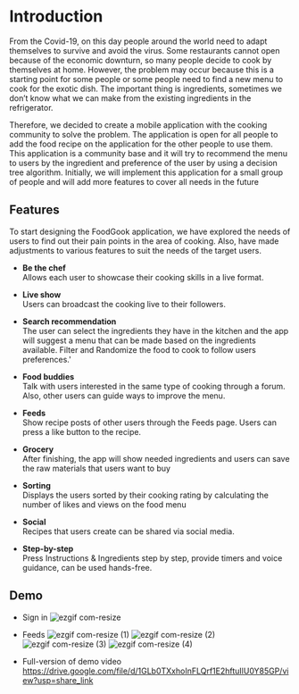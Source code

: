 # Introduction

From the Covid-19, on this day people around the world need to adapt themselves to survive and avoid
the virus. Some restaurants cannot open because of the economic downturn, so many people decide to
cook by themselves at home. However, the problem may occur because this is a starting point for some
people or some people need to find a new menu to cook for the exotic dish. The important thing is
ingredients, sometimes we don’t know what we can make from the existing ingredients in the refrigerator.

Therefore, we decided to create a mobile application with the cooking community to solve the problem.
The application is open for all people to add the food recipe on the application for the other people to use
them. This application is a community base and it will try to recommend the menu to users by the
ingredient and preference of the user by using a decision tree algorithm. Initially, we will implement this
application for a small group of people and will add more features to cover all needs in the future

## Features
To start designing the FoodGook application, we have explored the needs of users to find out their pain points in the area of cooking. Also, have made adjustments to various features to suit the needs of the target users.
- **Be the chef**       
    Allows each user to showcase their cooking skills in a live format.

- **Live show**             
    Users can broadcast the cooking live to their followers.
- **Search recommendation**    
    The user can select the ingredients they have in the kitchen and the app will suggest a menu that can be made based on the ingredients available. Filter and Randomize the food to cook to follow users preferences.'

- **Food buddies**  
    Talk with users interested in the same type of cooking through a forum. Also, other users can guide ways to improve the menu.

- **Feeds**     
    Show recipe posts of other users through the Feeds page. Users can press a like button to the recipe.
- **Grocery**       
    After finishing, the app will show needed ingredients and users can save the raw materials that users want to buy
- **Sorting**   
    Displays the users sorted by their cooking rating by calculating the number of likes and views on the food menu
- **Social**    
    Recipes that users create can be shared via social media.
- **Step-by-step**  
    Press Instructions & Ingredients step by step, provide timers and voice guidance, can be used hands-free.

## Demo

- Sign in
![ezgif com-resize](https://user-images.githubusercontent.com/80881226/224565553-cd9dba2e-bede-44d4-bfef-36cf9a3fdea0.gif)
- Feeds
![ezgif com-resize (1)](https://user-images.githubusercontent.com/80881226/224565813-44fe0f69-a2c4-4c8a-b215-325a42abef94.gif)
![ezgif com-resize (2)](https://user-images.githubusercontent.com/80881226/224566181-b7b3fe64-83ac-42b0-a1ff-dbe27622d440.gif) 
![ezgif com-resize (3)](https://user-images.githubusercontent.com/80881226/224566355-3cdfd8b9-f827-4db5-a3ee-0bc8ebc55579.gif)
![ezgif com-resize (4)](https://user-images.githubusercontent.com/80881226/224566409-ddbd5c92-9cf4-46d8-b5f2-bb2f3f028a1c.gif)

- Full-version of demo video
    https://drive.google.com/file/d/1GLb0TXxhoInFLQrf1E2hftuIlU0Y85GP/view?usp=share_link




